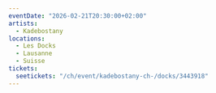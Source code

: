 ```yaml
---
eventDate: "2026-02-21T20:30:00+02:00"
artists:
  - Kadebostany
locations:
  - Les Docks
  - Lausanne
  - Suisse
tickets:
  seetickets: "/ch/event/kadebostany-ch-/docks/3443918"
---
```


